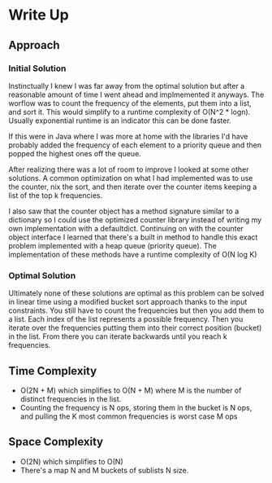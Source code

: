# Write Up

## Approach

### Initial Solution

Instinctually I knew I was far away from the optimal solution but after a reasonable amount of time I went ahead and implmemented it anyways. The worflow was to count the frequency of the elements, put them into a list, and sort it. This would simplify to a runtime complexity of O(N^2 \* logn). Usually exponential runtime is an indicator this can be done faster.

If this were in Java where I was more at home with the libraries I'd have probably added the frequency of each element to a priority queue and then popped the highest ones off the queue.

After realizing there was a lot of room to improve I looked at some other solutions. A common optimization on what I had implemented was to use the counter, nix the sort, and then iterate over the counter items keeping a list of the top k frequencies.

I also saw that the counter object has a method signature similar to a dictionary so I could use the optimized counter library instead of writing my own implementation with a defaultdict. Continuing on with the counter object interface I learned that there's a built in method to handle this exact problem implemented with a heap queue (priority queue). The implementation of these methods have a runtime complexity of O(N log K)

### Optimal Solution

Ultimately none of these solutions are optimal as this problem can be solved in linear time using a modified bucket sort approach thanks to the input constraints. You still have to count the frequencies but then you add them to a list. Each index of the list represents a possible frequency. Then you iterate over the frequencies putting them into their correct position (bucket) in the list. From there you can iterate backwards until you reach k frequencies.

## Time Complexity

- O(2N + M) which simplifies to O(N + M) where M is the number of distinct frequencies in the list.
- Counting the frequency is N ops, storing them in the bucket is N ops, and pulling the K most common frequencies is worst case M ops

## Space Complexity

- O(2N) which simplifies to O(N)
- There's a map N and M buckets of sublists N size.
